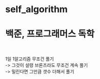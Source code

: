 # self_algorithm
<h1>백준, 프로그래머스 독학 </h1> <br>

1일 1알고리즘 무조건 풀기 <br>
  -> 그것이 설령 브론즈라도 무조건 계속 풀기 <br>
  -> 밀린다면 그만큼 갯수 더해서 풀기 <br>
